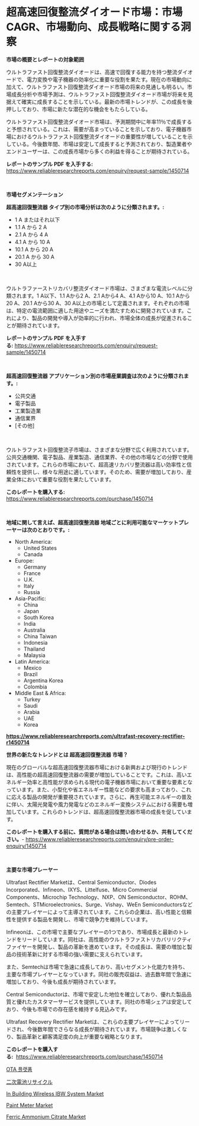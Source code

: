 <p><h1>超高速回復整流ダイオード市場：市場CAGR、市場動向、成長戦略に関する洞察</h1></p><p><strong>市場の概要とレポートの対象範囲</strong></p>
<p><p>ウルトラファスト回復整流ダイオードは、高速で回復する能力を持つ整流ダイオードで、電力変換や電子機器の効率化に重要な役割を果たす。現在の市場動向に加えて、ウルトラファスト回復整流ダイオード市場の将来の見通しも明るい。市場成長分析や市場予測は、ウルトラファスト回復整流ダイオード市場が将来を見据えて確実に成長することを示している。最新の市場トレンドが、この成長を後押ししており、市場に新たな潜在的な機会をもたらしている。</p><p>ウルトラファスト回復整流ダイオード市場は、予測期間中に年率11％で成長すると予想されている。これは、需要が高まっていることを示しており、電子機器市場におけるウルトラファスト回復整流ダイオードの重要性が増していることを示している。今後数年間、市場は安定して成長すると予測されており、製造業者やエンドユーザーは、この成長市場から多くの利益を得ることが期待されている。</p></p>
<p><strong>レポートのサンプル PDF を入手する:</strong> <a href="https://www.reliableresearchreports.com/enquiry/request-sample/1450714">https://www.reliableresearchreports.com/enquiry/request-sample/1450714</a></p>
<p>&nbsp;</p>
<p><strong>市場セグメンテーション</strong></p>
<p><strong>超高速回復整流器 タイプ別の市場分析は次のように分類されます。:</strong></p>
<p><ul><li>1 A またはそれ以下</li><li>1.1 A から 2 A</li><li>2.1 A から 4 A</li><li>4.1 A から 10 A</li><li>10.1 A から 20 A</li><li>20.1 A から 30 A</li><li>30 A以上</li></ul></p>
<p>&nbsp;</p>
<p><p>ウルトラファーストリカバリ整流ダイオード市場は、さまざまな電流レベルに分類されます。1 A以下、1.1 Aから2 A、2.1 Aから4 A、4.1 Aから10 A、10.1 Aから20 A、20.1 Aから30 A、30 A以上の市場として定義されます。それぞれの市場は、特定の電流範囲に適した用途やニーズを満たすために開発されています。これにより、製品の開発や導入が効率的に行われ、市場全体の成長が促進されることが期待されています。</p></p>
<p><strong>レポートのサンプル PDF を入手する:</strong>&nbsp;<a href="https://www.reliableresearchreports.com/enquiry/request-sample/1450714">https://www.reliableresearchreports.com/enquiry/request-sample/1450714</a></p>
<p>&nbsp;</p>
<p><strong> 超高速回復整流器 アプリケーション別の市場産業調査は次のように分類されます。:</strong></p>
<p><ul><li>公共交通</li><li>電子製品</li><li>工業製造業</li><li>通信業界</li><li>[その他]</li></ul></p>
<p>&nbsp;</p>
<p><p>ウルトラファスト回復整流子市場は、さまざまな分野で広く利用されています。公共交通機関、電子製品、産業製造、通信業界、その他の市場などの分野で使用されています。これらの市場において、超高速リカバリ整流器は高い効率性と信頼性を提供し、様々な用途に適しています。そのため、需要が増加しており、産業全体において重要な役割を果たしています。</p></p>
<p><strong>このレポートを購入する:</strong>&nbsp; <a href="https://www.reliableresearchreports.com/purchase/1450714">https://www.reliableresearchreports.com/purchase/1450714</a></p>
<p>&nbsp;</p>
<p><strong>地域に関して言えば、超高速回復整流器 地域ごとに利用可能なマーケットプレーヤーは次のとおりです。:</strong></p>
<p><ul>
    <li>
        North America:
        <ul>
            <li>United States</li>
            <li>Canada</li>
        </ul>
    </li>
    <li>
        Europe:
        <ul>
            <li>Germany</li>
            <li>France</li>
            <li>U.K.</li>
            <li>Italy</li>
            <li>Russia</li>
        </ul>
    </li>
    <li>
        Asia-Pacific:
        <ul>
            <li>China</li>
            <li>Japan</li>
            <li>South Korea</li>
            <li>India</li>
            <li>Australia</li>
            <li>China Taiwan</li>
            <li>Indonesia</li>
            <li>Thailand</li>
            <li>Malaysia</li>
        </ul>
    </li>
    <li>
        Latin America:
        <ul>
            <li>Mexico</li>
            <li>Brazil</li>
            <li>Argentina Korea</li>
            <li>Colombia</li>
        </ul>
    </li>
    <li>
        Middle East & Africa:
        <ul>
            <li>Turkey</li>
            <li>Saudi</li>
            <li>Arabia</li>
            <li>UAE</li>
            <li>Korea</li>
        </ul>
    </li>
    </ul></p>
<p><strong><a href="https://www.reliableresearchreports.com/ultrafast-recovery-rectifier-r1450714">https://www.reliableresearchreports.com/ultrafast-recovery-rectifier-r1450714</a></strong>&nbsp;</p>
<p><strong>世界の新たなトレンドとは 超高速回復整流器 市場？</strong></p>
<p><p>現在のグローバルな超高速回復整流器市場における新興および現行のトレンドは、高性能の超高速回復整流器の需要が増加していることです。これは、高いエネルギー効率と高性能が求められる現代の電子機器市場において重要な要素となっています。また、小型化や省エネルギー性能などの要求も高まっており、これに応える製品の開発が重要視されています。さらに、再生可能エネルギーの普及に伴い、太陽光発電や風力発電などのエネルギー変換システムにおける需要も増加しています。これらのトレンドは、超高速回復整流器市場の成長を促しています。</p></p>
<p><strong>このレポートを購入する前に、質問がある場合は問い合わせるか、共有してください。</strong>- <a href="https://www.reliableresearchreports.com/enquiry/pre-order-enquiry/1450714">https://www.reliableresearchreports.com/enquiry/pre-order-enquiry/1450714</a></p>
<p>&nbsp;</p>
<p><strong>主要な市場プレーヤー</strong></p>
<p><p>Ultrafast Rectifier Marketは、Central Semiconductor、Diodes Incorporated、Infineon、IXYS、Littelfuse、Micro Commercial Components、Microchip Technology、NXP、ON Semiconductor、ROHM、Semtech、STMicroelectronics、Surge、Vishay、WeEn Semiconductorsなどの主要プレイヤーによって主導されています。これらの企業は、高い性能と信頼性を提供する製品を開発し、市場で競争力を維持しています。</p><p>Infineonは、この市場で主要なプレイヤーの1つであり、市場成長と最新のトレンドをリードしています。同社は、高性能のウルトラファストリカバリリクティファイヤーを開発し、製品の革新を進めています。その成長は、需要の増加と製品の技術革新に対する市場の強い需要に支えられています。</p><p>また、Semtechは市場で急速に成長しており、高いセグメント化能力を持ち、主要な市場プレイヤーとなっています。同社の販売収益は、過去数年間で急速に増加しており、今後も成長が期待されています。</p><p>Central Semiconductorは、市場で安定した地位を確立しており、優れた製品品質と優れたカスタマーサービスを提供しています。同社の市場シェアは安定しており、今後も市場での存在感を維持する見込みです。</p><p>Ultrafast Recovery Rectifier Marketは、これらの主要プレイヤーによってリードされ、今後数年間でさらなる成長が期待されています。市場競争は激しくなり、製品革新と顧客満足度の向上が重要な戦略となります。</p></p>
<p><strong>このレポートを購入する:</strong>&nbsp;&nbsp;<a href="https://www.reliableresearchreports.com/purchase/1450714">https://www.reliableresearchreports.com/purchase/1450714</a></p>
<p><p><a href="https://github.com/vs10l4sfg5c/Market-Research-Report-List-1/blob/main/349318418938.md">OTA 플랫폼</a></p><p><a href="https://github.com/cnnriuez22368/Market-Research-Report-List-1/blob/main/995503720553.md">二次電池リサイクル</a></p><p><a href="https://github.com/bmorecock/Market-Research-Report-List-2/blob/main/in-building-wireless-ibw-system-market.md">In Building Wireless IBW System Market</a></p><p><a href="https://view.publitas.com/reportprime-1/paint-meter-market-research-report-reveals-the-latest-trends-and-opportunities-of-this-market-for-period-from-2024-2031/">Paint Meter Market</a></p><p><a href="https://issuu.com/reportprime-2/docs/ferric-ammonium-citrate-market-size-2030.pptx">Ferric Ammonium Citrate Market</a></p></p>
